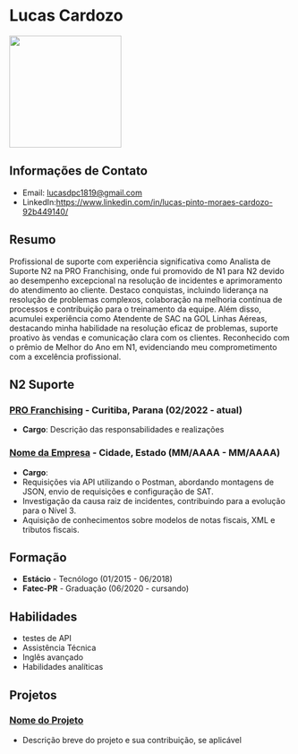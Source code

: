 # Lucas Cardozo 
<img src="https://media.licdn.com/dms/image/D4D03AQFZrz0kgrSWuA/profile-displayphoto-shrink_800_800/0/1702398997192?e=1719446400&v=beta&t=Ap_vJ949ixDcwNynh0dwuRmsXlhFkcgyBodRGIdpu_I" width="200px" height="200px">

## Informações de Contato
- Email: lucasdpc1819@gmail.com
- LinkedIn:https://www.linkedin.com/in/lucas-pinto-moraes-cardozo-92b449140/

## Resumo
Profissional de suporte com experiência significativa como Analista de Suporte N2 na PRO Franchising, onde fui
promovido de N1 para N2 devido ao desempenho excepcional na resolução de incidentes e aprimoramento do
atendimento ao cliente. Destaco conquistas, incluindo liderança na resolução de problemas complexos, colaboração na
melhoria contínua de processos e contribuição para o treinamento da equipe. Além disso, acumulei experiência como
Atendente de SAC na GOL Linhas Aéreas, destacando minha habilidade na resolução eficaz de problemas, suporte
proativo às vendas e comunicação clara com os clientes. Reconhecido com o prêmio de Melhor do Ano em N1,
evidenciando meu comprometimento com a excelência profissional.

## N2 Suporte
### [PRO Franchising](https://profranchising.com.br/) - Curitiba, Parana (02/2022 - atual)
- **Cargo**: Descrição das responsabilidades e realizações

### [Nome da Empresa](link_para_o_site) - Cidade, Estado (MM/AAAA - MM/AAAA)
- **Cargo**:
-  Requisições via API utilizando o Postman, abordando montagens de JSON, envio de requisições e configuração de SAT.
-  Investigação da causa raiz de incidentes, contribuindo para a evolução para o Nível 3.
-  Aquisição de conhecimentos sobre modelos de notas fiscais, XML e tributos fiscais.

## Formação
- **Estácio** - Tecnólogo  (01/2015 - 06/2018)
- **Fatec-PR** - Graduação (06/2020 - cursando)

## Habilidades
- testes de API
- Assistência Técnica
- Inglês avançado
- Habilidades analíticas

## Projetos
### [Nome do Projeto](link_para_o_projeto_no_github)
- Descrição breve do projeto e sua contribuição, se aplicável
